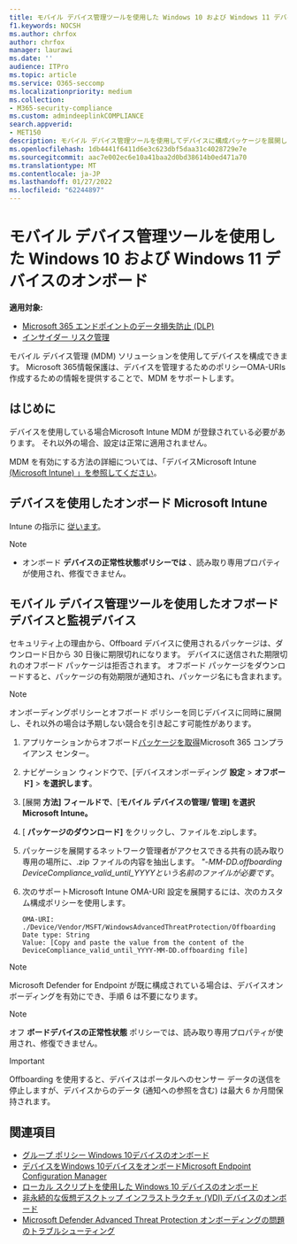 ```yaml
---
title: モバイル デバイス管理ツールを使用した Windows 10 および Windows 11 デバイスのオンボード
f1.keywords: NOCSH
ms.author: chrfox
author: chrfox
manager: laurawi
ms.date: ''
audience: ITPro
ms.topic: article
ms.service: O365-seccomp
ms.localizationpriority: medium
ms.collection:
- M365-security-compliance
ms.custom: admindeeplinkCOMPLIANCE
search.appverid:
- MET150
description: モバイル デバイス管理ツールを使用してデバイスに構成パッケージを展開し、サービスにオンボードします。
ms.openlocfilehash: 1db4441f6411d6e3c623dbf5daa31c4028729e7e
ms.sourcegitcommit: aac7e002ec6e10a41baa2d0bd38614b0ed471a70
ms.translationtype: MT
ms.contentlocale: ja-JP
ms.lasthandoff: 01/27/2022
ms.locfileid: "62244897"
---
```

# <a name="onboard-windows-10-and-windows-11-devices-using-mobile-device-management-tools"></a>モバイル デバイス管理ツールを使用した Windows 10 および Windows 11 デバイスのオンボード

**適用対象:**

- [Microsoft 365 エンドポイントのデータ損失防止 (DLP)](./endpoint-dlp-learn-about.md)
- [インサイダー リスク管理](insider-risk-management.md#learn-about-insider-risk-management-in-microsoft-365)

モバイル デバイス管理 (MDM) ソリューションを使用してデバイスを構成できます。 Microsoft 365情報保護は、デバイスを管理するためのポリシーOMA-URIs作成するための情報を提供することで、MDM をサポートします。


## <a name="before-you-begin"></a>はじめに
デバイスを使用している場合Microsoft Intune MDM が登録されている必要があります。 それ以外の場合、設定は正常に適用されません。 

MDM を有効にする方法の詳細については、「デバイスMicrosoft Intune [(Microsoft Intune) 」を参照してください](/mem/intune/enrollment/device-enrollment)。

## <a name="onboard-devices-using-microsoft-intune"></a>デバイスを使用したオンボード Microsoft Intune

Intune の指示に [従います](/intune/advanced-threat-protection)。

> [!NOTE]
> - オンボード **デバイスの正常性状態ポリシーでは** 、読み取り専用プロパティが使用され、修復できません。

## <a name="offboard-and-monitor-devices-using-mobile-device-management-tools"></a>モバイル デバイス管理ツールを使用したオフボードデバイスと監視デバイス

セキュリティ上の理由から、Offboard デバイスに使用されるパッケージは、ダウンロード日から 30 日後に期限切れになります。 デバイスに送信された期限切れのオフボード パッケージは拒否されます。 オフボード パッケージをダウンロードすると、パッケージの有効期限が通知され、パッケージ名にも含まれます。

> [!NOTE]
> オンボーディングポリシーとオフボード ポリシーを同じデバイスに同時に展開し、それ以外の場合は予期しない競合を引き起こす可能性があります。

1. アプリケーションからオフボード<a href="https://go.microsoft.com/fwlink/p/?linkid=2077149" target="_blank">パッケージを取得</a>Microsoft 365 コンプライアンス センター。

2. ナビゲーション ウィンドウで、[デバイスオンボーディング **設定**  >  **オフボード]**  >  **を選択します**。

3. [展開 **方法] フィールドで**、[**モバイル デバイスの管理/ 管理] を選択Microsoft Intune。**

4. [ **パッケージのダウンロード]** をクリックし、ファイルを.zipします。

5. パッケージを展開するネットワーク管理者がアクセスできる共有の読み取り専用の場所に、.zip ファイルの内容を抽出します。 *"-MM-DD.offboarding DeviceCompliance_valid_until_YYYYという名前のファイルが必要です*。



6. 次のサポートMicrosoft Intune OMA-URI 設定を展開するには、次のカスタム構成ポリシーを使用します。

    ```text
    OMA-URI: ./Device/Vendor/MSFT/WindowsAdvancedThreatProtection/Offboarding
    Date type: String
    Value: [Copy and paste the value from the content of the DeviceCompliance_valid_until_YYYY-MM-DD.offboarding file]
    ```
> [!NOTE]
> Microsoft Defender for Endpoint が既に構成されている場合は、デバイスオンボーディングを有効にでき、手順 6 は不要になります。

> [!NOTE]
> オフ **ボードデバイスの正常性状態** ポリシーでは、読み取り専用プロパティが使用され、修復できません。

> [!IMPORTANT]
> Offboarding を使用すると、デバイスはポータルへのセンサー データの送信を停止しますが、デバイスからのデータ (通知への参照を含む) は最大 6 か月間保持されます。

## <a name="related-topics"></a>関連項目
- [グループ ポリシー Windows 10デバイスのオンボード](device-onboarding-gp.md)
- [デバイスをWindows 10デバイスをオンボードMicrosoft Endpoint Configuration Manager](device-onboarding-sccm.md)
- [ローカル スクリプトを使用した Windows 10 デバイスのオンボード](device-onboarding-script.md)
- [非永続的な仮想デスクトップ インフラストラクチャ (VDI) デバイスのオンボード](device-onboarding-vdi.md)
- [Microsoft Defender Advanced Threat Protection オンボーディングの問題のトラブルシューティング](/windows/security/threat-protection/microsoft-defender-atp/troubleshoot-onboarding)
